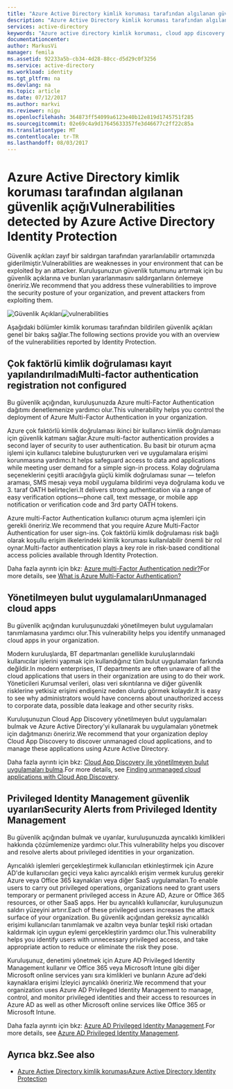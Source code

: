 ```yaml
---
title: "Azure Active Directory kimlik koruması tarafından algılanan güvenlik açığı | Microsoft Docs"
description: "Azure Active Directory kimlik koruması tarafından algılanan güvenlik açığı genel bakış."
services: active-directory
keywords: "Azure active directory kimlik koruması, cloud app discovery'yi, uygulamalar, güvenlik, risk, risk düzeyi, güvenlik açığı, güvenlik ilkesi yönetme"
documentationcenter: 
author: MarkusVi
manager: femila
ms.assetid: 92233a5b-cb34-4d28-88cc-d5d29c0f3256
ms.service: active-directory
ms.workload: identity
ms.tgt_pltfrm: na
ms.devlang: na
ms.topic: article
ms.date: 07/12/2017
ms.author: markvi
ms.reviewer: nigu
ms.openlocfilehash: 364873ff54099a6123e40b12e819d1745751f285
ms.sourcegitcommit: 02e69c4a9d17645633357fe3d46677c2ff22c85a
ms.translationtype: MT
ms.contentlocale: tr-TR
ms.lasthandoff: 08/03/2017
---
```

# <a name="vulnerabilities-detected-by-azure-active-directory-identity-protection"></a><span data-ttu-id="282ad-104">Azure Active Directory kimlik koruması tarafından algılanan güvenlik açığı</span><span class="sxs-lookup"><span data-stu-id="282ad-104">Vulnerabilities detected by Azure Active Directory Identity Protection</span></span>
<span data-ttu-id="282ad-105">Güvenlik açıkları zayıf bir saldırgan tarafından yararlanılabilir ortamınızda giderilmiştir.</span><span class="sxs-lookup"><span data-stu-id="282ad-105">Vulnerabilities are weaknesses in your environment that can be exploited by an attacker.</span></span> <span data-ttu-id="282ad-106">Kuruluşunuzun güvenlik tutumunu artırmak için bu güvenlik açıklarına ve bunları yararlanmasını saldırganların önlemeye öneririz.</span><span class="sxs-lookup"><span data-stu-id="282ad-106">We recommend that you address these vulnerabilities to improve the security posture of your organization, and prevent attackers from exploiting them.</span></span>


<span data-ttu-id="282ad-107">![Güvenlik Açıkları](./media/active-directory-identityprotection-vulnerabilities/101.png "güvenlik açıkları")</span><span class="sxs-lookup"><span data-stu-id="282ad-107">![vulnerabilities](./media/active-directory-identityprotection-vulnerabilities/101.png "vulnerabilities")</span></span>



<span data-ttu-id="282ad-108">Aşağıdaki bölümler kimlik koruması tarafından bildirilen güvenlik açıkları genel bir bakış sağlar.</span><span class="sxs-lookup"><span data-stu-id="282ad-108">The following sections provide you with an overview of the vulnerabilities reported by Identity Protection.</span></span>

## <a name="multi-factor-authentication-registration-not-configured"></a><span data-ttu-id="282ad-109">Çok faktörlü kimlik doğrulaması kayıt yapılandırılmadı</span><span class="sxs-lookup"><span data-stu-id="282ad-109">Multi-factor authentication registration not configured</span></span>
<span data-ttu-id="282ad-110">Bu güvenlik açığından, kuruluşunuzda Azure multi-Factor Authentication dağıtımı denetlemenize yardımcı olur.</span><span class="sxs-lookup"><span data-stu-id="282ad-110">This vulnerability helps you control the deployment of Azure Multi-Factor Authentication in your organization.</span></span> 

<span data-ttu-id="282ad-111">Azure çok faktörlü kimlik doğrulaması ikinci bir kullanıcı kimlik doğrulaması için güvenlik katmanı sağlar.</span><span class="sxs-lookup"><span data-stu-id="282ad-111">Azure multi-factor authentication provides a second layer of security to user authentication.</span></span> <span data-ttu-id="282ad-112">Bu basit bir oturum açma işlemi için kullanıcı talebine buluştururken veri ve uygulamalara erişimi korunmasına yardımcı.</span><span class="sxs-lookup"><span data-stu-id="282ad-112">It helps safeguard access to data and applications while meeting user demand for a simple sign-in process.</span></span> <span data-ttu-id="282ad-113">Kolay doğrulama seçeneklerini çeşitli aracılığıyla güçlü kimlik doğrulaması sunar — telefon araması, SMS mesajı veya mobil uygulama bildirimi veya doğrulama kodu ve 3. taraf OATH belirteçleri.</span><span class="sxs-lookup"><span data-stu-id="282ad-113">It delivers strong authentication via a range of easy verification options—phone call, text message, or mobile app notification or verification code and 3rd party OATH tokens.</span></span>

<span data-ttu-id="282ad-114">Azure multi-Factor Authentication kullanıcı oturum açma işlemleri için gerekli öneririz.</span><span class="sxs-lookup"><span data-stu-id="282ad-114">We recommend that you require Azure Multi-Factor Authentication for user sign-ins.</span></span> <span data-ttu-id="282ad-115">Çok faktörlü kimlik doğrulaması risk bağlı olarak koşullu erişim ilkelerindeki kimlik koruması kullanılabilir önemli bir rol oynar.</span><span class="sxs-lookup"><span data-stu-id="282ad-115">Multi-factor authentication plays a key role in risk-based conditional access policies available through Identity Protection.</span></span>

<span data-ttu-id="282ad-116">Daha fazla ayrıntı için bkz: [Azure multi-Factor Authentication nedir?](../multi-factor-authentication/multi-factor-authentication.md)</span><span class="sxs-lookup"><span data-stu-id="282ad-116">For more details, see [What is Azure Multi-Factor Authentication?](../multi-factor-authentication/multi-factor-authentication.md)</span></span>

## <a name="unmanaged-cloud-apps"></a><span data-ttu-id="282ad-117">Yönetilmeyen bulut uygulamaları</span><span class="sxs-lookup"><span data-stu-id="282ad-117">Unmanaged cloud apps</span></span>
<span data-ttu-id="282ad-118">Bu güvenlik açığından kuruluşunuzdaki yönetilmeyen bulut uygulamaları tanımlamasına yardımcı olur.</span><span class="sxs-lookup"><span data-stu-id="282ad-118">This vulnerability helps you identify unmanaged cloud apps in your organization.</span></span>

<span data-ttu-id="282ad-119">Modern kuruluşlarda, BT departmanları genellikle kuruluşlarındaki kullanıcılar işlerini yapmak için kullandığınız tüm bulut uygulamaları farkında değildir.</span><span class="sxs-lookup"><span data-stu-id="282ad-119">In modern enterprises, IT departments are often unaware of all the cloud applications that users in their organization are using to do their work.</span></span> <span data-ttu-id="282ad-120">Yöneticileri Kurumsal verileri, olası veri sıkıntılarına ve diğer güvenlik risklerine yetkisiz erişimi endişeniz neden olurdu görmek kolaydır.</span><span class="sxs-lookup"><span data-stu-id="282ad-120">It is easy to see why administrators would have concerns about unauthorized access to corporate data, possible data leakage and other security risks.</span></span> 

<span data-ttu-id="282ad-121">Kuruluşunuzun Cloud App Discovery yönetilmeyen bulut uygulamaları bulmak ve Azure Active Directory'yi kullanarak bu uygulamaları yönetmek için dağıtmanızı öneririz.</span><span class="sxs-lookup"><span data-stu-id="282ad-121">We recommend that your organization deploy Cloud App Discovery to discover unmanaged cloud applications, and to manage these applications using Azure Active Directory.</span></span>

<span data-ttu-id="282ad-122">Daha fazla ayrıntı için bkz: [Cloud App Discovery ile yönetilmeyen bulut uygulamaları bulma](active-directory-cloudappdiscovery-whatis.md).</span><span class="sxs-lookup"><span data-stu-id="282ad-122">For more details, see [Finding unmanaged cloud applications with Cloud App Discovery](active-directory-cloudappdiscovery-whatis.md).</span></span>

## <a name="security-alerts-from-privileged-identity-management"></a><span data-ttu-id="282ad-123">Privileged Identity Management güvenlik uyarıları</span><span class="sxs-lookup"><span data-stu-id="282ad-123">Security Alerts from Privileged Identity Management</span></span>
<span data-ttu-id="282ad-124">Bu güvenlik açığından bulmak ve uyarılar, kuruluşunuzda ayrıcalıklı kimlikleri hakkında çözümlemenize yardımcı olur.</span><span class="sxs-lookup"><span data-stu-id="282ad-124">This vulnerability helps you discover and resolve alerts about privileged identities in your organization.</span></span>  

<span data-ttu-id="282ad-125">Ayrıcalıklı işlemleri gerçekleştirmek kullanıcıları etkinleştirmek için Azure AD'de kullanıcıları geçici veya kalıcı ayrıcalıklı erişim vermek kuruluş gerekir Azure veya Office 365 kaynakları veya diğer SaaS uygulamaları.</span><span class="sxs-lookup"><span data-stu-id="282ad-125">To enable users to carry out privileged operations, organizations need to grant users temporary or permanent privileged access in Azure AD, Azure or Office 365 resources, or other SaaS apps.</span></span> <span data-ttu-id="282ad-126">Her bu ayrıcalıklı kullanıcılar, kuruluşunuzun saldırı yüzeyini artırır.</span><span class="sxs-lookup"><span data-stu-id="282ad-126">Each of these privileged users increases the attack surface of your organization.</span></span> <span data-ttu-id="282ad-127">Bu güvenlik açığından gereksiz ayrıcalıklı erişimi kullanıcıları tanımlamak ve azaltın veya bunlar teşkil riski ortadan kaldırmak için uygun eylemi gerçekleştirin yardımcı olur.</span><span class="sxs-lookup"><span data-stu-id="282ad-127">This vulnerability helps you identify users with unnecessary privileged access, and take appropriate action to reduce or eliminate the risk they pose.</span></span> 

<span data-ttu-id="282ad-128">Kuruluşunuz, denetimi yönetmek için Azure AD Privileged Identity Management kullanır ve Office 365 veya Microsoft Intune gibi diğer Microsoft online services yanı sıra kimlikleri ve bunların Azure ad'deki kaynaklara erişimi İzleyici ayrıcalıklı öneririz.</span><span class="sxs-lookup"><span data-stu-id="282ad-128">We recommend that your organization uses Azure AD Privileged Identity Management to manage, control, and monitor privileged identities and their access to resources in Azure AD as well as other Microsoft online services like Office 365 or Microsoft Intune.</span></span>

<span data-ttu-id="282ad-129">Daha fazla ayrıntı için bkz: [Azure AD Privileged Identity Management](active-directory-privileged-identity-management-configure.md).</span><span class="sxs-lookup"><span data-stu-id="282ad-129">For more details, see [Azure AD Privileged Identity Management](active-directory-privileged-identity-management-configure.md).</span></span> 

## <a name="see-also"></a><span data-ttu-id="282ad-130">Ayrıca bkz.</span><span class="sxs-lookup"><span data-stu-id="282ad-130">See also</span></span>
* [<span data-ttu-id="282ad-131">Azure Active Directory kimlik koruması</span><span class="sxs-lookup"><span data-stu-id="282ad-131">Azure Active Directory Identity Protection</span></span>](active-directory-identityprotection.md)

